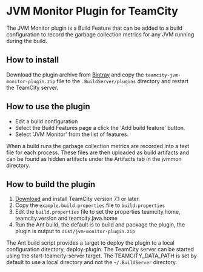 # JVM Monitor Plugin for TeamCity

The JVM Monitor plugin is a Build Feature that can be added to a build configuration to record the garbage collection metrics for any JVM running during the build.

## How to install

Download the plugin archive from [Bintray](https://bintray.com/rodm/teamcity-plugins/teamcity-jvm-monitor-plugin) and copy the `teamcity-jvm-monitor-plugin.zip` file to the `.BuildServer/plugins` directory and restart the TeamCity server.

## How to use the plugin

* Edit a build configuration
* Select the Build Features page a click the 'Add build feature' button.
* Select 'JVM Monitor' from the list of features.

When a build runs the garbage collection metrics are recorded into a text file for each process. These files are then
uploaded as build artifacts and can be found as hidden artifacts under the Artifacts tab in the jvmmon directory. 

## How to build the plugin

1. [Download](http://www.jetbrains.com/teamcity/download/index.html) and install TeamCity version 7.1 or later.
2. Copy the `example.build.properties` file to `build.properties`
3. Edit the `build.properties` file to set the properties teamcity.home, teamcity.version and teamcity.java.home
4. Run the Ant build, the default is to build and package the plugin, the plugin is output to `dist/jvm-monitor-plugin.zip`

The Ant build script provides a target to deploy the plugin to a local configuration directory, deploy-plugin. The
TeamCity server can be started using the start-teamcity-server target. The TEAMCITY_DATA_PATH is set by default to use
a local directory and not the `~/.BuildServer` directory.
